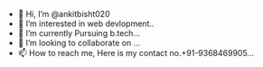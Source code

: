- 👋 Hi, I’m @ankitbisht020
- 👀 I’m interested in web devlopment..
- 🌱 I’m currently Pursuing b.tech...
- 💞️ I’m looking to collaborate on ...
- 📫 How to reach me, Here is my contact no.+91-9368469905...

<!---
ankitbisht020/ankitbisht020 is a ✨ special ✨ repository because its `README.md` (this file) appears on your GitHub profile.
You can click the Preview link to take a look at your changes.
--->
